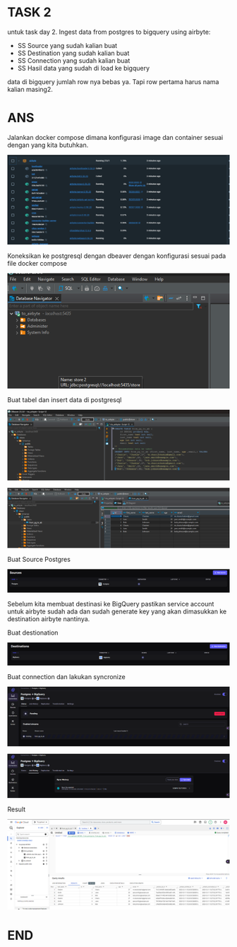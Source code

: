 # TASK 2
untuk task day 2.
Ingest data from postgres to bigquery using airbyte:
 - SS Source yang sudah kalian buat
 - SS Destination yang sudah kalian buat
 - SS Connection yang sudah kalian buat
 - SS Hasil data yang sudah di load ke bigquery

data di bigquery jumlah row nya bebas ya. Tapi row pertama harus nama kalian masing2.

# ANS
Jalankan docker compose dimana konfigurasi image dan container sesuai dengan yang kita butuhkan.

![Alt text](image.png)

Koneksikan ke postgresql dengan dbeaver dengan konfigurasi sesuai pada file docker compose

![Alt text](image-1.png)

Buat tabel dan insert data di postgresql

![Alt text](image-2.png)

![Alt text](image-3.png)

Buat Source Postgres

![Alt text](image-4.png)

Sebelum kita membuat destinasi ke BigQuery pastikan service account untuk airbyte sudah ada dan sudah generate key yang akan dimasukkan ke destination airbyte nantinya.

Buat destionation

![Alt text](image-5.png)

Buat connection dan lakukan syncronize

![Alt text](image-6.png)

![Alt text](image-7.png)

Result

![Alt text](image-8.png)

# END










